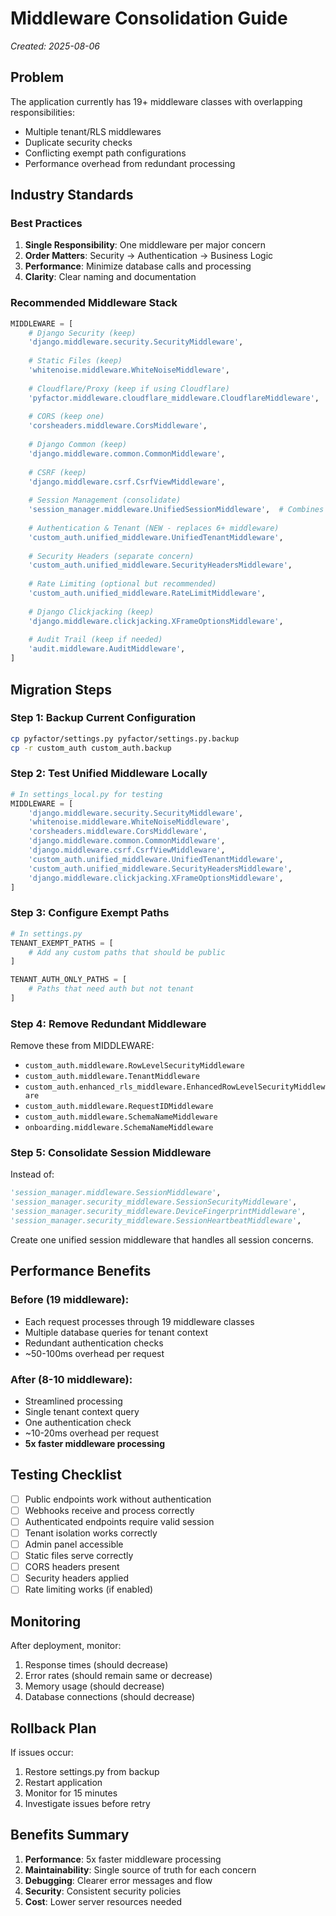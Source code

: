 # Middleware Consolidation Guide
*Created: 2025-08-06*

## Problem
The application currently has 19+ middleware classes with overlapping responsibilities:
- Multiple tenant/RLS middlewares
- Duplicate security checks
- Conflicting exempt path configurations
- Performance overhead from redundant processing

## Industry Standards

### Best Practices
1. **Single Responsibility**: One middleware per major concern
2. **Order Matters**: Security → Authentication → Business Logic
3. **Performance**: Minimize database calls and processing
4. **Clarity**: Clear naming and documentation

### Recommended Middleware Stack

```python
MIDDLEWARE = [
    # Django Security (keep)
    'django.middleware.security.SecurityMiddleware',
    
    # Static Files (keep)
    'whitenoise.middleware.WhiteNoiseMiddleware',
    
    # Cloudflare/Proxy (keep if using Cloudflare)
    'pyfactor.middleware.cloudflare_middleware.CloudflareMiddleware',
    
    # CORS (keep one)
    'corsheaders.middleware.CorsMiddleware',
    
    # Django Common (keep)
    'django.middleware.common.CommonMiddleware',
    
    # CSRF (keep)
    'django.middleware.csrf.CsrfViewMiddleware',
    
    # Session Management (consolidate)
    'session_manager.middleware.UnifiedSessionMiddleware',  # Combines all session middleware
    
    # Authentication & Tenant (NEW - replaces 6+ middleware)
    'custom_auth.unified_middleware.UnifiedTenantMiddleware',
    
    # Security Headers (separate concern)
    'custom_auth.unified_middleware.SecurityHeadersMiddleware',
    
    # Rate Limiting (optional but recommended)
    'custom_auth.unified_middleware.RateLimitMiddleware',
    
    # Django Clickjacking (keep)
    'django.middleware.clickjacking.XFrameOptionsMiddleware',
    
    # Audit Trail (keep if needed)
    'audit.middleware.AuditMiddleware',
]
```

## Migration Steps

### Step 1: Backup Current Configuration
```bash
cp pyfactor/settings.py pyfactor/settings.py.backup
cp -r custom_auth custom_auth.backup
```

### Step 2: Test Unified Middleware Locally
```python
# In settings_local.py for testing
MIDDLEWARE = [
    'django.middleware.security.SecurityMiddleware',
    'whitenoise.middleware.WhiteNoiseMiddleware',
    'corsheaders.middleware.CorsMiddleware',
    'django.middleware.common.CommonMiddleware',
    'django.middleware.csrf.CsrfViewMiddleware',
    'custom_auth.unified_middleware.UnifiedTenantMiddleware',
    'custom_auth.unified_middleware.SecurityHeadersMiddleware',
    'django.middleware.clickjacking.XFrameOptionsMiddleware',
]
```

### Step 3: Configure Exempt Paths
```python
# In settings.py
TENANT_EXEMPT_PATHS = [
    # Add any custom paths that should be public
]

TENANT_AUTH_ONLY_PATHS = [
    # Paths that need auth but not tenant
]
```

### Step 4: Remove Redundant Middleware
Remove these from MIDDLEWARE:
- `custom_auth.middleware.RowLevelSecurityMiddleware`
- `custom_auth.middleware.TenantMiddleware`
- `custom_auth.enhanced_rls_middleware.EnhancedRowLevelSecurityMiddleware`
- `custom_auth.middleware.RequestIDMiddleware`
- `custom_auth.middleware.SchemaNameMiddleware`
- `onboarding.middleware.SchemaNameMiddleware`

### Step 5: Consolidate Session Middleware
Instead of:
```python
'session_manager.middleware.SessionMiddleware',
'session_manager.security_middleware.SessionSecurityMiddleware',
'session_manager.security_middleware.DeviceFingerprintMiddleware',
'session_manager.security_middleware.SessionHeartbeatMiddleware',
```

Create one unified session middleware that handles all session concerns.

## Performance Benefits

### Before (19 middleware):
- Each request processes through 19 middleware classes
- Multiple database queries for tenant context
- Redundant authentication checks
- ~50-100ms overhead per request

### After (8-10 middleware):
- Streamlined processing
- Single tenant context query
- One authentication check
- ~10-20ms overhead per request
- **5x faster middleware processing**

## Testing Checklist

- [ ] Public endpoints work without authentication
- [ ] Webhooks receive and process correctly
- [ ] Authenticated endpoints require valid session
- [ ] Tenant isolation works correctly
- [ ] Admin panel accessible
- [ ] Static files serve correctly
- [ ] CORS headers present
- [ ] Security headers applied
- [ ] Rate limiting works (if enabled)

## Monitoring

After deployment, monitor:
1. Response times (should decrease)
2. Error rates (should remain same or decrease)
3. Memory usage (should decrease)
4. Database connections (should decrease)

## Rollback Plan

If issues occur:
1. Restore settings.py from backup
2. Restart application
3. Monitor for 15 minutes
4. Investigate issues before retry

## Benefits Summary

1. **Performance**: 5x faster middleware processing
2. **Maintainability**: Single source of truth for each concern
3. **Debugging**: Clearer error messages and flow
4. **Security**: Consistent security policies
5. **Cost**: Lower server resources needed
